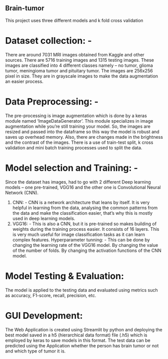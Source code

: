 ## Brain-tumor
This project uses three different models and k fold cross validation

# Dataset collection: - 
There are around 7031 MRI images obtained from Kaggle and other sources. There are 5716 training images and 1315 testing images. These images are classified into 4 different classes namely – no tumor, glioma tumor, meningioma tumor and pituitary tumor. The images are 256x256 pixel in size. They are in grayscale images to make the data augmentation an easier process.

# Data Preprocessing: - 
The pre-processing is image augmentation which is done by a keras module named ‘ImageDataGenerator’. This module specializes in image augmentation while you’re still training your model. So, the images are resized and passed into the dataframe so this way the model is robust and saves up overhead memory. Also, there are changes made in the brightness and the contrast of the images. There is a use of train-test split, k cross validation and mini batch training processes used to split the data.

# Model selection and Training: -
Since the dataset has images, had to go with 2 different Deep learning models – one pre-trained, VGG16 and the other one is Convolutional Neural Network (CNN).
1.	CNN: - CNN is a network architecture that leans by itself. It is very helpful in learning from the data, analysing the common patterns from the data and make the classification easier, that’s why this is mostly used in deep learning models.
2.	VGG16: - This is also a CNN, but it is pre-trained so makes building of weights during the training process easier. It consists of 16 layers. This is very much useful for image classification tasks as it can learn complex features.
Hyperparameter tunning: - This can be done by changing the learning rate of the VGG16 model. By changing the value of the number of folds. By changing the activation functions of the CNN model.

# Model Testing & Evaluation: 
The model is applied to the testing data and evaluated using metrics such as accuracy, F1-score, recall, precision, etc.

# GUI Development: 
The Web Application is created using Streamlit by python and deploying the best model saved in a h5 (hierarchical data format) file (.h5) which is employed by keras to save models in this format. The test data can be predicted using the Application whether the person has brain tumor or not and which type of tumor it is.
